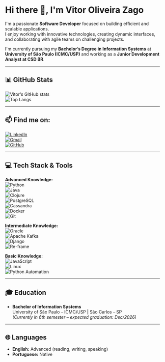 # Hi there 👋, I'm Vitor Oliveira Zago  

I'm a passionate **Software Developer** focused on building efficient and scalable applications.  
I enjoy working with innovative technologies, creating dynamic interfaces, and collaborating with agile teams on challenging projects.  

I'm currently pursuing my **Bachelor’s Degree in Information Systems** at **University of São Paulo (ICMC/USP)** and working as a **Junior Development Analyst at CSD BR**.  

---

## 📊 GitHub Stats
![Vitor's GitHub stats](https://github-readme-stats.vercel.app/api?username=vzago&show_icons=true&theme=tokyonight)  
![Top Langs](https://github-readme-stats.vercel.app/api/top-langs/?username=vzago&layout=compact&theme=tokyonight)

---

## 📫 Find me on:
[![LinkedIn](https://img.shields.io/badge/LinkedIn-blue?style=for-the-badge&logo=linkedin&logoColor=white)](https://www.linkedin.com/in/vitor-o-zago/)  
[![Gmail](https://img.shields.io/badge/Email-D14836?style=for-the-badge&logo=gmail&logoColor=white)](mailto:vitorzago94@gmail.com)  
[![GitHub](https://img.shields.io/badge/GitHub-000?style=for-the-badge&logo=github&logoColor=white)](https://github.com/vzago)  

---

## 💻 Tech Stack & Tools

**Advanced Knowledge:**  
![Python](https://img.shields.io/badge/Python-3776AB?style=for-the-badge&logo=python&logoColor=white)  
![Java](https://img.shields.io/badge/Java-ED8B00?style=for-the-badge&logo=openjdk&logoColor=white)  
![Clojure](https://img.shields.io/badge/Clojure-5881D8?style=for-the-badge&logo=clojure&logoColor=white)  
![PostgreSQL](https://img.shields.io/badge/PostgreSQL-316192?style=for-the-badge&logo=postgresql&logoColor=white)  
![Cassandra](https://img.shields.io/badge/Cassandra-1287B1?style=for-the-badge&logo=apachecassandra&logoColor=white)  
![Docker](https://img.shields.io/badge/Docker-2496ED?style=for-the-badge&logo=docker&logoColor=white)  
![Git](https://img.shields.io/badge/Git-F05032?style=for-the-badge&logo=git&logoColor=white)  

**Intermediate Knowledge:**  
![Oracle](https://img.shields.io/badge/Oracle_DB-F80000?style=for-the-badge&logo=oracle&logoColor=white)  
![Apache Kafka](https://img.shields.io/badge/Kafka-231F20?style=for-the-badge&logo=apachekafka&logoColor=white)  
![Django](https://img.shields.io/badge/Django-092E20?style=for-the-badge&logo=django&logoColor=white)  
![Re-frame](https://img.shields.io/badge/Re--frame-5A5A5A?style=for-the-badge&logo=clojure&logoColor=white)  

**Basic Knowledge:**  
![JavaScript](https://img.shields.io/badge/JavaScript-F7DF1E?style=for-the-badge&logo=javascript&logoColor=black)  
![Linux](https://img.shields.io/badge/Linux-FCC624?style=for-the-badge&logo=linux&logoColor=black)  
![Python Automation](https://img.shields.io/badge/Automation%20with%20Python-3776AB?style=for-the-badge&logo=python&logoColor=white)  

---

## 🎓 Education
- **Bachelor of Information Systems**  
  University of São Paulo – ICMC/USP | São Carlos – SP  
  *(Currently in 6th semester – expected graduation: Dec/2026)*  

---

## 🌐 Languages
- **English:** Advanced (reading, writing, speaking)  
- **Portuguese:** Native  
